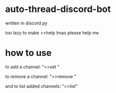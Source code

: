 # auto-thread-discord-bot
written in discord py

too lazy to make >>help lmao please help me

# how to use
to add a channel:
 ">>set <channel>"

to remove a channel:
 ">>remove <channel>"

and to list added channels:
 ">>list"
